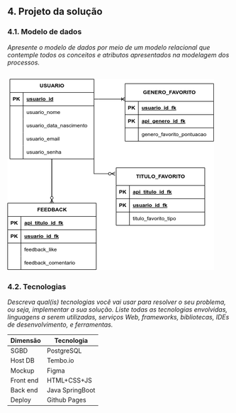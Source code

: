 ## 4. Projeto da solução

### 4.1. Modelo de dados

_Apresente o modelo de dados por meio de um modelo relacional que contemple todos os conceitos e atributos apresentados na modelagem dos processos._ 

![Modelo relacional da CineScore](images/modeloDeDadosCinescore4.png)
---

### 4.2. Tecnologias

_Descreva qual(is) tecnologias você vai usar para resolver o seu problema, ou seja, implementar a sua solução. Liste todas as tecnologias envolvidas, linguagens a serem utilizadas, serviços Web, frameworks, bibliotecas, IDEs de desenvolvimento, e ferramentas._

| **Dimensão**   | **Tecnologia**  |
| ---            | ---             |
| SGBD           | PostgreSQL      |
| Host DB        | Tembo.io        |
| Mockup         | Figma           |
| Front end      | HTML+CSS+JS     |
| Back end       | Java SpringBoot |
| Deploy         | Github Pages    |


